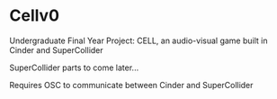 Cellv0
======

Undergraduate Final Year Project: CELL, an audio-visual game built in Cinder and SuperCollider

SuperCollider parts to come later...

Requires OSC to communicate between Cinder and SuperCollider
